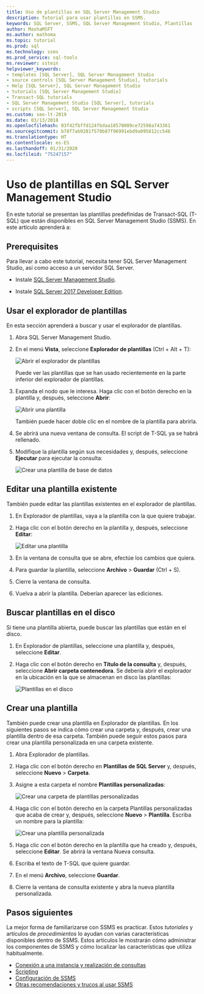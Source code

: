 ```yaml
---
title: Uso de plantillas en SQL Server Management Studio
description: Tutorial para usar plantillas en SSMS.
keywords: SQL Server, SSMS, SQL Server Management Studio, Plantillas
author: MashaMSFT
ms.author: mathoma
ms.topic: tutorial
ms.prod: sql
ms.technology: ssms
ms.prod_service: sql-tools
ms.reviewer: sstein
helpviewer_keywords:
- templates [SQL Server], SQL Server Management Studio
- source controls [SQL Server Management Studio], tutorials
- Help [SQL Server], SQL Server Management Studio
- tutorials [SQL Server Management Studio]
- Transact-SQL tutorials
- SQL Server Management Studio [SQL Server], tutorials
- scripts [SQL Server], SQL Server Management Studio
ms.custom: seo-lt-2019
ms.date: 03/13/2018
ms.openlocfilehash: 03f42fbffd124fbdaa18578009ce72598a743361
ms.sourcegitcommit: b78f7ab9281f570b87f96991ebd9a095812cc546
ms.translationtype: HT
ms.contentlocale: es-ES
ms.lasthandoff: 01/31/2020
ms.locfileid: "75247157"
---
```

# <a name="use-templates-in-sql-server-management-studio"></a>Uso de plantillas en SQL Server Management Studio

En este tutorial se presentan las plantillas predefinidas de Transact-SQL (T-SQL) que están disponibles en SQL Server Management Studio (SSMS). En este artículo aprenderá a:

## <a name="prerequisites"></a>Prerequisites

Para llevar a cabo este tutorial, necesita tener SQL Server Management Studio, así como acceso a un servidor SQL Server.

* Instale [SQL Server Management Studio](https://docs.microsoft.com/sql/ssms/download-sql-server-management-studio-ssms).

* Instale [SQL Server 2017 Developer Edition](https://www.microsoft.com/sql-server/sql-server-downloads).

## <a name="use-template-browser"></a>Usar el explorador de plantillas

En esta sección aprenderá a buscar y usar el explorador de plantillas.

1. Abra SQL Server Management Studio.

2. En el menú **Vista**, seleccione **Explorador de plantillas** (Ctrl + Alt + T):

    ![Abrir el explorador de plantillas](media/templates-ssms/templatebrowser.png)

    Puede ver las plantillas que se han usado recientemente en la parte inferior del explorador de plantillas.

3. Expanda el nodo que le interesa. Haga clic con el botón derecho en la plantilla y, después, seleccione **Abrir**:

    ![Abrir una plantilla](media/templates-ssms/opentemplate.png)

    También puede hacer doble clic en el nombre de la plantilla para abrirla.

4. Se abrirá una nueva ventana de consulta. El script de T-SQL ya se habrá rellenado.

5. Modifique la plantilla según sus necesidades y, después, seleccione **Ejecutar** para ejecutar la consulta:

    ![Crear una plantilla de base de datos](media/templates-ssms/createdbtemplate.png)

## <a name="edit-an-existing-template"></a>Editar una plantilla existente

También puede editar las plantillas existentes en el explorador de plantillas.  

1. En Explorador de plantillas, vaya a la plantilla con la que quiere trabajar.

2. Haga clic con el botón derecho en la plantilla y, después, seleccione **Editar**:

    ![Editar una plantilla](media/templates-ssms/edittemplate.png)

3. En la ventana de consulta que se abre, efectúe los cambios que quiera.

4. Para guardar la plantilla, seleccione **Archivo** > **Guardar** (Ctrl + S).

5. Cierre la ventana de consulta.

6. Vuelva a abrir la plantilla. Deberían aparecer las ediciones.

## <a name="locate-templates-on-disk"></a>Buscar plantillas en el disco

Si tiene una plantilla abierta, puede buscar las plantillas que están en el disco.

1. En Explorador de plantillas, seleccione una plantilla y, después, seleccione **Editar**.

2. Haga clic con el botón derecho en **Título de la consulta** y, después, seleccione **Abrir carpeta contenedora**. Se debería abrir el explorador en la ubicación en la que se almacenan en disco las plantillas: 

   ![Plantillas en el disco](media/templates-ssms/templatesondisk.png)
  
## <a name="create-a-new-template"></a>Crear una plantilla

También puede crear una plantilla en Explorador de plantillas. En los siguientes pasos se indica cómo crear una carpeta y, después, crear una plantilla dentro de esa carpeta. También puede seguir estos pasos para crear una plantilla personalizada en una carpeta existente. 

1. Abra Explorador de plantillas.

2. Haga clic con el botón derecho en **Plantillas de SQL Server** y, después, seleccione **Nuevo** > **Carpeta**.

3. Asigne a esta carpeta el nombre **Plantillas personalizadas**:

    ![Crear una carpeta de plantillas personalizadas](media/templates-ssms/creatingcustomtemplate.png)

4. Haga clic con el botón derecho en la carpeta Plantillas personalizadas que acaba de crear y, después, seleccione **Nuevo** > **Plantilla**. Escriba un nombre para la plantilla:

    ![Crear una plantilla personalizada](media/templates-ssms/createnewtemplate.png)

5. Haga clic con el botón derecho en la plantilla que ha creado y, después, seleccione **Editar**. Se abrirá la ventana Nueva consulta.

6. Escriba el texto de T-SQL que quiere guardar.

7. En el menú **Archivo**, seleccione **Guardar**.

8. Cierre la ventana de consulta existente y abra la nueva plantilla personalizada.

## <a name="next-steps"></a>Pasos siguientes

La mejor forma de familiarizarse con SSMS es practicar. Estos *tutoriales* y artículos de *procedimientos* lo ayudan con varias características disponibles dentro de SSMS.  Estos artículos le mostrarán cómo administrar los componentes de SSMS y cómo localizar las características que utiliza habitualmente.

* [Conexión a una instancia y realización de consultas](../tutorials/connect-query-sql-server.md)
* [Scripting](../tutorials/scripting-ssms.md)
* [Configuración de SSMS](../tutorials/ssms-configuration.md)
* [Otras recomendaciones y trucos al usar SSMS](../tutorials/ssms-tricks.md)